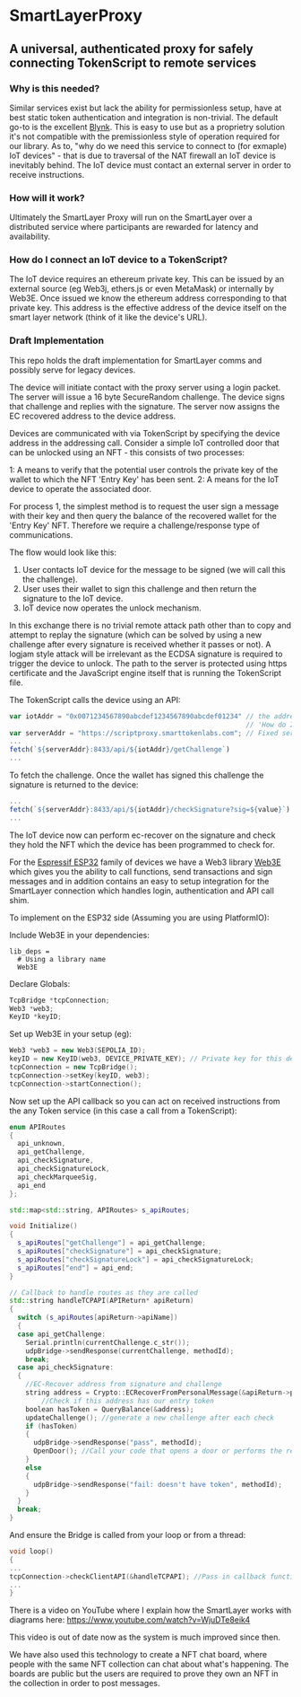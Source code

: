 # SmartLayerProxy
## A universal, authenticated proxy for safely connecting TokenScript to remote services

### Why is this needed?
Similar services exist but lack the ability for permissionless setup, have at best static token authentication and integration is non-trivial. The default go-to is the excellent [Blynk](https://github.com/blynkkk). This is easy to use but as a proprietry solution it's not compatible with the premissionless style of operation required for our library.
As to, "why do we need this service to connect to (for exmaple) IoT devices" - that is due to traversal of the NAT firewall an IoT device is inevitably behind. The IoT device must contact an external server in order to receive instructions.

### How will it work?
Ultimately the SmartLayer Proxy will run on the SmartLayer over a distributed service where participants are rewarded for latency and availability.

### How do I connect an IoT device to a TokenScript?
The IoT device requires an ethereum private key. This can be issued by an external source (eg Web3j, ethers.js or even MetaMask) or internally by Web3E. Once issued we know the ethereum address corresponding to that private key. This address is the effective address of the device itself on the smart layer network (think of it like the device's URL).

### Draft Implementation
This repo holds the draft implementation for SmartLayer comms and possibly serve for legacy devices.

The device will initiate contact with the proxy server using a login packet. The server will issue a 16 byte SecureRandom challenge. The device signs that challenge and replies with the signature. The server now assigns the EC recovered address to the device address.

Devices are communicated with via TokenScript by specifying the device address in the addressing call. Consider a simple IoT controlled door that can be unlocked using an NFT - this consists of two processes:

1: A means to verify that the potential user controls the private key of the wallet to which the NFT 'Entry Key' has been sent.
2: A means for the IoT device to operate the associated door.

For process 1, the simplest method is to request the user sign a message with their key and then query the balance of the recovered wallet for the 'Entry Key' NFT. Therefore we require a challenge/response type of communications.

The flow would look like this:

1. User contacts IoT device for the message to be signed (we will call this the challenge).
2. User uses their wallet to sign this challenge and then return the signature to the IoT device.
3. IoT device now operates the unlock mechanism.

In this exchange there is no trivial remote attack path other than to copy and attempt to replay the signature (which can be solved by using a new challenge after every signature is received whether it passes or not). A logjam style attack will be irrelevant as the ECDSA signature is required to trigger the device to unlock. The path to the server is protected using https certificate and the JavaScript engine itself that is running the TokenScript file.


The TokenScript calls the device using an API:

``` JavaScript
var iotAddr = "0x0071234567890abcdef1234567890abcdef01234" // the address of your IoT device, from
                                                           // 'How do I connect an IoT device to a TokenScript?'
var serverAddr = "https://scriptproxy.smarttokenlabs.com"; // Fixed server endpoint
...
fetch(`${serverAddr}:8433/api/${iotAddr}/getChallenge`)
...
```

To fetch the challenge. Once the wallet has signed this challenge the signature is returned to the device:

``` JavaScript
...
fetch(`${serverAddr}:8433/api/${iotAddr}/checkSignature?sig=${value}`)
...
```

The IoT device now can perform ec-recover on the signature and check they hold the NFT which the device has been programmed to check for.

For the [Espressif ESP32](https://www.espressif.com/en/products/socs/esp32) family of devices we have a Web3 library [Web3E](https://github.com/AlphaWallet/Web3E) which gives you the ability to call functions, send transactions and sign messages and in addition contains an easy to setup integration for the SmartLayer connection which handles login, authentication and API call shim.

To implement on the ESP32 side (Assuming you are using PlatformIO):

Include Web3E in your dependencies:

```
lib_deps =
  # Using a library name
  Web3E
```

Declare Globals:

``` C++
TcpBridge *tcpConnection;
Web3 *web3;
KeyID *keyID;
```

Set up Web3E in your setup (eg):

``` C++
Web3 *web3 = new Web3(SEPOLIA_ID);
keyID = new KeyID(web3, DEVICE_PRIVATE_KEY); // Private key for this device if you are fixing it (easiest way).
tcpConnection = new TcpBridge();
tcpConnection->setKey(keyID, web3);
tcpConnection->startConnection();
```

Now set up the API callback so you can act on received instructions from the any Token service (in this case a call from a TokenScript):

``` C++
enum APIRoutes
{
  api_unknown,
  api_getChallenge,
  api_checkSignature,
  api_checkSignatureLock,
  api_checkMarqueeSig,
  api_end
};

std::map<std::string, APIRoutes> s_apiRoutes;

void Initialize()
{
  s_apiRoutes["getChallenge"] = api_getChallenge;
  s_apiRoutes["checkSignature"] = api_checkSignature;
  s_apiRoutes["checkSignatureLock"] = api_checkSignatureLock;
  s_apiRoutes["end"] = api_end;
}

// Callback to handle routes as they are called
std::string handleTCPAPI(APIReturn* apiReturn)
{
  switch (s_apiRoutes[apiReturn->apiName])
  {
  case api_getChallenge:
    Serial.println(currentChallenge.c_str());
    udpBridge->sendResponse(currentChallenge, methodId);
    break;
  case api_checkSignature:
  {
    //EC-Recover address from signature and challenge
    string address = Crypto::ECRecoverFromPersonalMessage(&apiReturn->params["sig"], &currentChallenge);  
		//Check if this address has our entry token
    boolean hasToken = QueryBalance(&address);
    updateChallenge(); //generate a new challenge after each check
    if (hasToken)
    {
      udpBridge->sendResponse("pass", methodId);
      OpenDoor(); //Call your code that opens a door or performs the required 'pass' action
    }
    else
    {
      udpBridge->sendResponse("fail: doesn't have token", methodId);
    }
  }
  break;
}
```

And ensure the Bridge is called from your loop or from a thread:

``` C++
void loop()
{
...
tcpConnection->checkClientAPI(&handleTCPAPI); //Pass in callback function so the TCP Bridge can call your API handler
...
}
```

There is a video on YouTube where I explain how the SmartLayer works with diagrams here: https://www.youtube.com/watch?v=WjuDTe8eik4

This video is out of date now as the system is much improved since then.

We have also used this technology to create a NFT chat board, where people with the same NFT collection can chat about what's happening. The boards are public but the users are required to prove they own an NFT in the collection in order to post messages.

